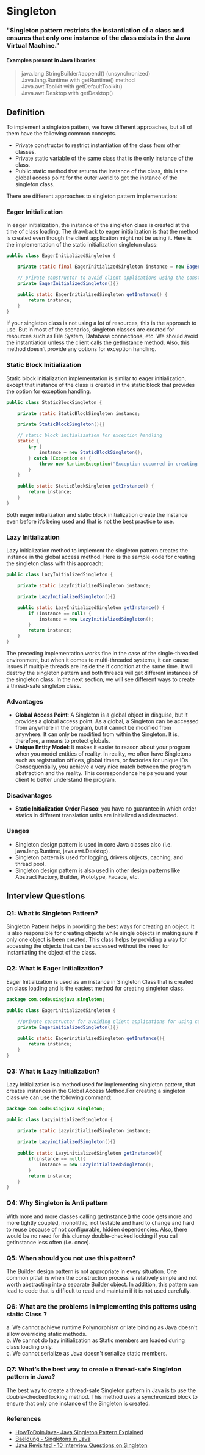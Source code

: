 # Singleton

### "Singleton pattern restricts the instantiation of a class and ensures that only one instance of the class exists in the Java Virtual Machine."

#### Examples present in Java libraries: 

>java.lang.StringBuilder#append() (unsynchronized)
<br>Java.lang.Runtime with getRuntime() method
<br>Java.awt.Toolkit with getDefaultToolkit()
<br>Java.awt.Desktop with getDesktop()

## Definition

To implement a singleton pattern, we have different approaches, but all of them have the following common concepts.
- Private constructor to restrict instantiation of the class from other classes.
- Private static variable of the same class that is the only instance of the class.
- Public static method that returns the instance of the class, this is the global access point for the outer world to get the instance of the singleton class.

There are different approaches to singleton pattern implementation:

### Eager Initialization
In eager initialization, the instance of the singleton class is created at the time of class loading. The drawback to eager initialization is that the method is created even though the client application might not be using it. Here is the implementation of the static initialization singleton class:
```java
public class EagerInitializedSingleton {

    private static final EagerInitializedSingleton instance = new EagerInitializedSingleton();

    // private constructor to avoid client applications using the constructor
    private EagerInitializedSingleton(){}

    public static EagerInitializedSingleton getInstance() {
        return instance;
    }
}
```
If your singleton class is not using a lot of resources, this is the approach to use. But in most of the scenarios, singleton classes are created for resources such as File System, Database connections, etc. We should avoid the instantiation unless the client calls the getInstance method. Also, this method doesn’t provide any options for exception handling.

### Static Block Initialization
Static block initialization implementation is similar to eager initialization, except that instance of the class is created in the static block that provides the option for exception handling.
```java
public class StaticBlockSingleton {

    private static StaticBlockSingleton instance;

    private StaticBlockSingleton(){}

    // static block initialization for exception handling
    static {
        try {
            instance = new StaticBlockSingleton();
        } catch (Exception e) {
            throw new RuntimeException("Exception occurred in creating singleton instance");
        }
    }

    public static StaticBlockSingleton getInstance() {
        return instance;
    }
}
```
Both eager initialization and static block initialization create the instance even before it’s being used and that is not the best practice to use.

### Lazy Initialization
Lazy initialization method to implement the singleton pattern creates the instance in the global access method. Here is the sample code for creating the singleton class with this approach:
```java
public class LazyInitializedSingleton {

    private static LazyInitializedSingleton instance;

    private LazyInitializedSingleton(){}

    public static LazyInitializedSingleton getInstance() {
        if (instance == null) {
            instance = new LazyInitializedSingleton();
        }
        return instance;
    }
}
```
The preceding implementation works fine in the case of the single-threaded environment, but when it comes to multi-threaded systems, it can cause issues if multiple threads are inside the if condition at the same time. It will destroy the singleton pattern and both threads will get different instances of the singleton class. In the next section, we will see different ways to create a thread-safe singleton class.

### Advantages
- **Global Access Point**: A Singleton is a global object in disguise, but it provides a global access point. As a global, a Singleton can be accessed from anywhere in the program, but it cannot be modified from anywhere. It can only be modified from within the Singleton. It is, therefore, a means to protect globals.
- **Unique Entity Model**: It makes it easier to reason about your program when you model entities of reality. In reality, we often have Singletons such as registration offices, global timers, or factories for unique IDs. Consequentially, you achieve a very nice match between the program abstraction and the reality. This correspondence helps you and your client to better understand the program.

### Disadvantages
- **Static Initialization Order Fiasco**:  you have no guarantee in which order statics in different translation units are initialized and destructed.

### Usages
- Singleton design pattern is used in core Java classes also (i.e. java.lang.Runtime, java.awt.Desktop).
- Singleton pattern is used for logging, drivers objects, caching, and thread pool. 
- Singleton design pattern is also used in other design patterns like Abstract Factory, Builder, Prototype, Facade, etc.

## Interview Questions

### Q1: What is Singleton Pattern?

Singleton Pattern helps in providing the best ways for creating an object. It is also responsible for creating objects while single objects in making sure if only one object is been created. This class helps by providing a way for accessing the objects that can be accessed without the need for instantiating the object of the class.

### Q2: What is Eager Initialization?

Eager Initialization is used as an instance in Singleton Class that is created on class loading and is the easiest method for creating singleton class.
```java 
package com.codeusingjava.singleton;

public class EagerinitializedSingleton {
   
    //private constructor for avoiding client applications for using constructor
    private EagerinitializedSingleton(){}

    public static EagerinitializedSingleton getInstance(){
        return instance;
    }
}
```

### Q3: What is Lazy Initialization?

Lazy Initialization is a method used for implementing singleton pattern, that creates instances in the Global Access Method.For creating a singleton class we can use the following command:
```java 
package com.codeusingjava.singleton;

public class LazyinitializedSingleton {

    private static LazyinitializedSingleton instance;
   
    private LazyinitializedSingleton(){}
   
    public static LazyinitializedSingleton getInstance(){
        if(instance == null){
            instance = new LazyinitializedSingleton();
        }
        return instance;
    }
}
```

### Q4: Why Singleton is Anti pattern

With more and more classes calling getInstance() the code gets more and more tightly coupled, monolithic, not testable and hard to change and hard to reuse because of not configurable, hidden dependencies. Also, there would be no need for this clumsy double-checked locking if you call getInstance less often (i.e. once).

### Q5: When should you not use this pattern?

The Builder design pattern is not appropriate in every situation. One common pitfall is when the construction process is relatively simple and not worth abstracting into a separate Builder object. In addition, this pattern can lead to code that is difficult to read and maintain if it is not used carefully.

### Q6: What are the problems in implementing this patterns using static Class ?

a. We cannot achieve runtime Polymorphism or late binding as Java doesn't allow overriding static methods.
<br>b. We cannot do lazy initialization as Static members are loaded during class loading only.
<br>c. We cannot serialize as Java doesn't serialize static members.

### Q7: What’s the best way to create a thread-safe Singleton pattern in Java?

The best way to create a thread-safe Singleton pattern in Java is to use the double-checked locking method. This method uses a synchronized block to ensure that only one instance of the Singleton is created.

### References

- [HowToDoInJava- Java Singleton Pattern Explained](https://howtodoinjava.com/design-patterns/creational/singleton-design-pattern-in-java/)
- [Baeldung - Singletons in Java](https://www.baeldung.com/java-singleton)
- [Java Revisited - 10 Interview Questions on Singleton](https://javarevisited.blogspot.com/2011/03/10-interview-questions-on-singleton.html#axzz7nGmsZOxX)
